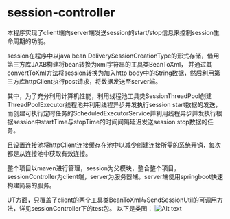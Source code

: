 # session-controller

本程序实现了client端向server端发送session的start/stop信息来控制session生命周期的功能。

session在程序中以java bean DeliverySessionCreationType的形式存储，借用第三方库JAXB构建将bean转换为xml字符串的工具类BeanToXml，
并通过其convertToXml方法将session转换为加入http body中的String数据，然后利用第三方库httpClient执行post请求，将数据发送至server端。

其中，为了充分利用计算机性能，利用线程池工具类SessionThreadPool创建ThreadPoolExecutor线程池并利用线程异步并发执行session start数据的发送，
而创建可执行定时任务的ScheduledExecutorService并利用线程异步并发执行根据session中startTime与stopTime的时间间隔延迟发送session stop数据的任务。

且设置连接池将httpClient连接缓存在池中以减少创建连接所需的系统开销，每次都是从连接池中获取有效连接。

整个项目以maven进行管理，session为父模块，整合整个项目，sessionController为client端，server为服务器端。server端使用springboot快速构建简易的服务。

UT方面，只覆盖了client的两个工具类BeanToXml与SendSessionUtil的可调用方法，详见sessionController下的test包。
以下是类图：
![Alt text](https://github.com/wangyuanjiet/session-controller/master/Screenshots/uml.png)
